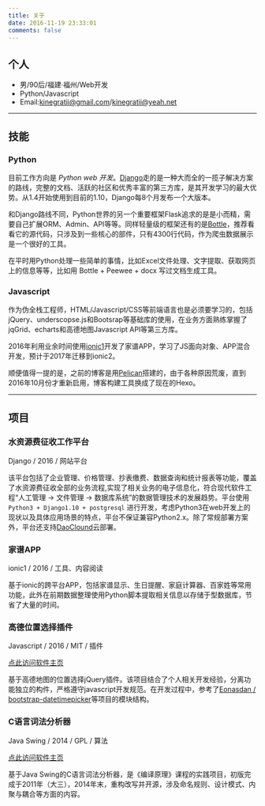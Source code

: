 ```yaml
---
title: 关于
date: 2016-11-19 23:33:01
comments: false
---
```


##  个人

- 男/90后/福建·福州/Web开发
- Python/Javascript
- Email:kinegratii@gmail.com/kinegratii@yeah.net

---

## 技能

### Python

目前工作方向是 *Python web 开发*。[Django](https://www.djangoproject.com/)走的是一种大而全的一揽子解决方案的路线，完整的文档、活跃的社区和优秀丰富的第三方库，是其开发学习的最大优势。从1.4开始使用到目前的1.10，Django每8个月发布一个大版本。

和Django路线不同，Python世界的另一个重要框架Flask追求的是是小而精，需要自己扩展ORM、Admin、API等等。同样轻量级的框架还有的是[Bottle](http://www.bottlepy.org/docs/dev/)，推荐看看它的源代码，只涉及到一些核心的部件，只有4300行代码，作为爬虫数据展示是一个很好的工具。

在平时用Python处理一些简单的事情，比如Excel文件处理、文字提取、获取网页上的信息等等，比如用 Bottle + Peewee + docx 写过文档生成工具。

### Javascript

作为伪全栈工程师，HTML/Javascript/CSS等前端语言也是必须要学习的，包括jQuery、underscopse.js和Bootsrap等基础库的使用，在业务方面熟练掌握了jqGrid、echarts和高德地图Javascript API等第三方库。

2016年利用业余时间使用[ionic1](http://ionicframework.com/)开发了家谱APP，学习了JS面向对象、APP混合开发，预计于2017年迁移到ionic2。

顺便值得一提的是，之前的博客是用[Pelican](https://getpelican.com)搭建的，由于各种原因荒废，直到2016年10月份才重新启用，博客构建工具换成了现在的Hexo。

---

## 项目

### 水资源费征收工作平台

Django / 2016 / 网站平台

该平台包括了企业管理、价格管理、抄表缴费、数据查询和统计报表等功能，覆盖了水资源费征收全部的业务流程,实现了相关业务的电子信息化，符合现代软件工程“人工管理 -> 文件管理 -> 数据库系统”的数据管理技术的发展趋势。平台使用 `Python3 + Django1.10 + postgresql` 进行开发，考虑Python3在web开发上的现状以及具体应用场景的特点，平台不保证兼容Python2.x。除了常规部署方案外，平台还支持[DaoClound](https://www.daocloud.io/)云部署。

### 家谱APP

ionic1 / 2016 / 工具、内容阅读

基于ionic的跨平台APP，包括家谱显示、生日提醒、家庭计算器、百家姓等常用功能，此外在前期数据整理使用Python脚本提取相关信息以存储于型数据库，节省了大量的时间。

### 高德位置选择插件

Javascript / 2016 /  MIT / 插件

[点此访问软件主页](https://www.oschina.net/p/amappositionpicker)

基于高德地图的位置选择jQuery插件。该项目结合了个人相关开发经验，分离功能独立的构件，严格遵守javascript开发规范。在开发过程中，参考了[Eonasdan / bootstrap-datetimepicker](https://github.com/Eonasdan/bootstrap-datetimepicker)等项目的模块结构。


### C语言词法分析器

Java Swing / 2014 / GPL / 算法

[点此访问软件主页](https://www.oschina.net/p/lexer)

 基于Java Swing的C语言词法分析器，是《编译原理》课程的实践项目，初版完成于2011年（大三），2014年末，重构改写并开源，涉及命名规则、设计模式、内聚与耦合等方面的内容。
